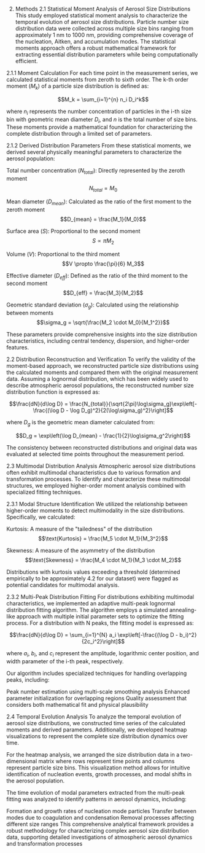 2. Methods
2.1 Statistical Moment Analysis of Aerosol Size Distributions
This study employed statistical moment analysis to characterize the temporal evolution of aerosol size distributions. Particle number size distribution data were collected across multiple size bins ranging from approximately 1 nm to 1000 nm, providing comprehensive coverage of the nucleation, Aitken, and accumulation modes. The statistical moments approach offers a robust mathematical framework for extracting essential distribution parameters while being computationally efficient.

2.1.1 Moment Calculation
For each time point in the measurement series, we calculated statistical moments from zeroth to sixth order. The k-th order moment ($M_k$) of a particle size distribution is defined as:

$$M_k = \sum_{i=1}^{n} n_i D_i^k$$

where $n_i$ represents the number concentration of particles in the i-th size bin with geometric mean diameter $D_i$, and $n$ is the total number of size bins. These moments provide a mathematical foundation for characterizing the complete distribution through a limited set of parameters.

2.1.2 Derived Distribution Parameters
From these statistical moments, we derived several physically meaningful parameters to characterize the aerosol population:

Total number concentration ($N_{total}$): Directly represented by the zeroth moment $$N_{total} = M_0$$

Mean diameter ($D_{mean}$): Calculated as the ratio of the first moment to the zeroth moment $$D_{mean} = \frac{M_1}{M_0}$$

Surface area ($S$): Proportional to the second moment $$S \propto \pi M_2$$

Volume ($V$): Proportional to the third moment $$V \propto \frac{\pi}{6} M_3$$

Effective diameter ($D_{eff}$): Defined as the ratio of the third moment to the second moment $$D_{eff} = \frac{M_3}{M_2}$$

Geometric standard deviation ($\sigma_g$): Calculated using the relationship between moments $$\sigma_g = \sqrt{\frac{M_2 \cdot M_0}{M_1^2}}$$

These parameters provide comprehensive insights into the size distribution characteristics, including central tendency, dispersion, and higher-order features.

2.2 Distribution Reconstruction and Verification
To verify the validity of the moment-based approach, we reconstructed particle size distributions using the calculated moments and compared them with the original measurement data. Assuming a lognormal distribution, which has been widely used to describe atmospheric aerosol populations, the reconstructed number size distribution function is expressed as:

$$\frac{dN}{d\log D} = \frac{N_{total}}{\sqrt{2\pi}\log\sigma_g}\exp\left[-\frac{(\log D - \log D_g)^2}{2(\log\sigma_g)^2}\right]$$

where $D_g$ is the geometric mean diameter calculated from:

$$D_g = \exp\left(\log D_{mean} - \frac{1}{2}\log\sigma_g^2\right)$$

The consistency between reconstructed distributions and original data was evaluated at selected time points throughout the measurement period.

2.3 Multimodal Distribution Analysis
Atmospheric aerosol size distributions often exhibit multimodal characteristics due to various formation and transformation processes. To identify and characterize these multimodal structures, we employed higher-order moment analysis combined with specialized fitting techniques.

2.3.1 Modal Structure Identification
We utilized the relationship between higher-order moments to detect multimodality in the size distributions. Specifically, we calculated:

Kurtosis: A measure of the "tailedness" of the distribution $$\text{Kurtosis} = \frac{M_5 \cdot M_1}{M_3^2}$$

Skewness: A measure of the asymmetry of the distribution $$\text{Skewness} = \frac{M_4 \cdot M_1}{M_3 \cdot M_2}$$

Distributions with kurtosis values exceeding a threshold (determined empirically to be approximately 4.2 for our dataset) were flagged as potential candidates for multimodal analysis.

2.3.2 Multi-Peak Distribution Fitting
For distributions exhibiting multimodal characteristics, we implemented an adaptive multi-peak lognormal distribution fitting algorithm. The algorithm employs a simulated annealing-like approach with multiple initial parameter sets to optimize the fitting process. For a distribution with N peaks, the fitting model is expressed as:

$$\frac{dN}{d\log D} = \sum_{i=1}^{N} a_i \exp\left[-\frac{(\log D - b_i)^2}{2c_i^2}\right]$$

where $a_i$, $b_i$, and $c_i$ represent the amplitude, logarithmic center position, and width parameter of the i-th peak, respectively.

Our algorithm includes specialized techniques for handling overlapping peaks, including:

Peak number estimation using multi-scale smoothing analysis
Enhanced parameter initialization for overlapping regions
Quality assessment that considers both mathematical fit and physical plausibility

2.4 Temporal Evolution Analysis
To analyze the temporal evolution of aerosol size distributions, we constructed time series of the calculated moments and derived parameters. Additionally, we developed heatmap visualizations to represent the complete size distribution dynamics over time.

For the heatmap analysis, we arranged the size distribution data in a two-dimensional matrix where rows represent time points and columns represent particle size bins. This visualization method allows for intuitive identification of nucleation events, growth processes, and modal shifts in the aerosol population.

The time evolution of modal parameters extracted from the multi-peak fitting was analyzed to identify patterns in aerosol dynamics, including:

Formation and growth rates of nucleation mode particles
Transfer between modes due to coagulation and condensation
Removal processes affecting different size ranges
This comprehensive analytical framework provides a robust methodology for characterizing complex aerosol size distribution data, supporting detailed investigations of atmospheric aerosol dynamics and transformation processes